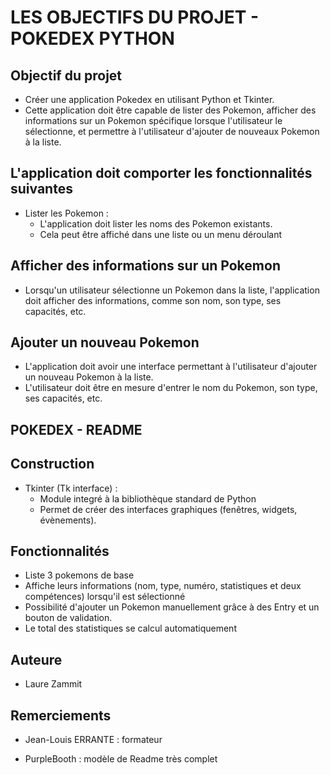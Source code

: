 # LES OBJECTIFS DU PROJET - POKEDEX PYTHON

## Objectif du projet
* Créer une application Pokedex en utilisant Python et Tkinter.
* Cette application doit être capable de lister des Pokemon, afficher des informations sur un Pokemon spécifique lorsque l'utilisateur le sélectionne, et permettre à l'utilisateur d'ajouter de nouveaux Pokemon à la liste.

## L'application doit comporter les fonctionnalités suivantes
* Lister les Pokemon :
    * L'application doit lister les noms des Pokemon existants.
    * Cela peut être affiché dans une liste ou un menu déroulant

## Afficher des informations sur un Pokemon
* Lorsqu'un utilisateur sélectionne un Pokemon dans la liste, l'application doit afficher des informations, comme son nom, son type, ses capacités, etc.

## Ajouter un nouveau Pokemon
* L'application doit avoir une interface permettant à l'utilisateur d'ajouter un nouveau Pokemon à la liste.
* L'utilisateur doit être en mesure d'entrer le nom du Pokemon, son type, ses capacités, etc.

## POKEDEX - README

## Construction

* Tkinter (Tk interface) :
    * Module integré à la bibliothèque standard de Python
    * Permet de créer des interfaces graphiques (fenêtres, widgets, évènements).

## Fonctionnalités

* Liste 3 pokemons de base
* Affiche leurs informations (nom, type, numéro, statistiques et deux compétences) lorsqu'il est sélectionné
* Possibilité d'ajouter un Pokemon manuellement grâce à des Entry et un bouton de validation.
* Le total des statistiques se calcul automatiquement


## Auteure

* Laure Zammit

## Remerciements

* Jean-Louis ERRANTE : formateur

* PurpleBooth : modèle de Readme très complet